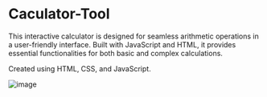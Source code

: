 # Caculator-Tool
This interactive calculator is designed for seamless arithmetic operations in a user-friendly interface. Built with JavaScript and HTML, it provides essential functionalities for both basic and complex calculations.

Created using HTML, CSS, and JavaScript.

![image](https://github.com/user-attachments/assets/04e1b253-2436-4005-85e8-e3f677f29906)
